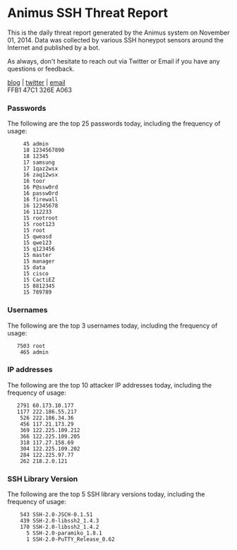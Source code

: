 # Animus SSH Threat Report

This is the daily threat report generated by the Animus system on November 01, 2014. Data was collected by various SSH honeypot sensors around the Internet and published by a bot.  

As always, don't hesitate to reach out via Twitter or Email if you have any questions or feedback.  

[blog](http://morris.guru) | [twitter](https://twitter.com/andrew___morris) | [email](mailto:andrew@morris.guru)  
FFB1 47C1 326E A063  
### Passwords
The following are the top 25 passwords today, including the frequency of usage:
```
     45 admin
     18 1234567890
     18 12345
     17 samsung
     17 1qaz2wsx
     16 zaq12wsx
     16 toor
     16 P@ssw0rd
     16 passw0rd
     16 firewall
     16 12345678
     16 112233
     15 rootroot
     15 root123
     15 root
     15 qweasd
     15 qwe123
     15 q123456
     15 master
     15 manager
     15 data
     15 cisco
     15 CactiEZ
     15 8812345
     15 789789
```

### Usernames
The following are the top 3 usernames today, including the frequency of usage:
```
   7503 root
    465 admin
```

### IP addresses
The following are the top 10 attacker IP addresses today, including the frequency of usage:
```
   2791 60.173.10.177
   1177 222.186.55.217
    526 222.186.34.36
    456 117.21.173.29
    369 122.225.109.212
    366 122.225.109.205
    318 117.27.158.69
    304 122.225.109.202
    284 122.225.97.77
    262 218.2.0.121
```

### SSH Library Version
The following are the top 5 SSH library versions today, including the frequency of usage:
```
    543 SSH-2.0-JSCH-0.1.51
    439 SSH-2.0-libssh2_1.4.3
    170 SSH-2.0-libssh2_1.4.2
      5 SSH-2.0-paramiko_1.8.1
      1 SSH-2.0-PuTTY_Release_0.62
```
